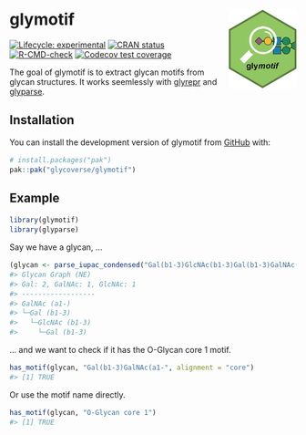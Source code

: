 
<!-- README.md is generated from README.Rmd. Please edit that file -->

# glymotif <a href="https://glycoverse.github.io/glymotif/"><img src="man/figures/logo.png" align="right" height="138" /></a>

<!-- badges: start -->

[![Lifecycle:
experimental](https://img.shields.io/badge/lifecycle-experimental-orange.svg)](https://lifecycle.r-lib.org/articles/stages.html#experimental)
[![CRAN
status](https://www.r-pkg.org/badges/version/glymotif)](https://CRAN.R-project.org/package=glymotif)
[![R-CMD-check](https://github.com/glycoverse/glymotif/actions/workflows/R-CMD-check.yaml/badge.svg)](https://github.com/glycoverse/glymotif/actions/workflows/R-CMD-check.yaml)
[![Codecov test
coverage](https://codecov.io/gh/glycoverse/glymotif/graph/badge.svg)](https://app.codecov.io/gh/glycoverse/glymotif)
<!-- badges: end -->

The goal of glymotif is to extract glycan motifs from glycan structures.
It works seemlessly with [glyrepr](https://github.com/glycoverse/glyrepr)
and [glyparse](https://github.com/glycoverse/glyparse).

## Installation

You can install the development version of glymotif from
[GitHub](https://github.com/) with:

``` r
# install.packages("pak")
pak::pak("glycoverse/glymotif")
```

## Example

``` r
library(glymotif)
library(glyparse)
```

Say we have a glycan, …

``` r
(glycan <- parse_iupac_condensed("Gal(b1-3)GlcNAc(b1-3)Gal(b1-3)GalNAc(a1-"))
#> Glycan Graph (NE)
#> Gal: 2, GalNAc: 1, GlcNAc: 1
#> ------------------
#> GalNAc (a1-)
#> └─Gal (b1-3)
#>   └─GlcNAc (b1-3)
#>     └─Gal (b1-3)
```

… and we want to check if it has the O-Glycan core 1 motif.

``` r
has_motif(glycan, "Gal(b1-3)GalNAc(a1-", alignment = "core")
#> [1] TRUE
```

Or use the motif name directly.

``` r
has_motif(glycan, "O-Glycan core 1")
#> [1] TRUE
```
